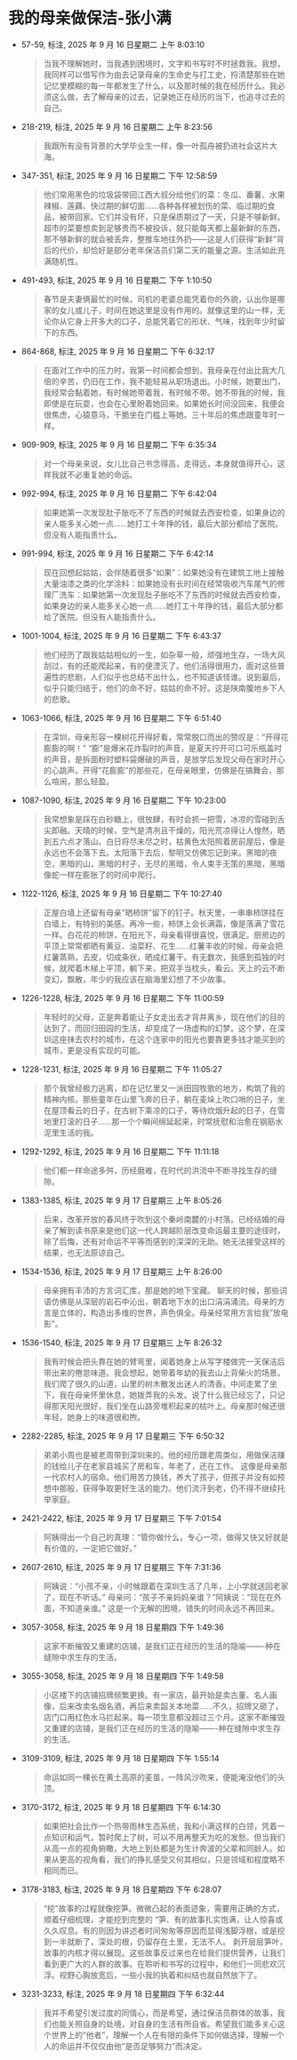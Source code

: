 # 我的母亲做保洁-张小满


-   57-59, 标注, 2025 年 9 月 16 日星期二 上午 8:03:10

    > 当我不理解她时，当我遇到困境时，文字和书写时不时拯救我。我想，我同样可以借写作为由去记录母亲的生命史与打工史，捋清楚那些在她记忆里模糊的每一年都发生了什么，以及那时候的我在经历什么。我必须这么做，去了解母亲的过去，记录她正在经历的当下，也追寻过去的自己。

<!--listend-->

-   218-219, 标注, 2025 年 9 月 16 日星期二 上午 8:23:56

    > 我跟所有没有背景的大学毕业生一样，像一叶孤舟被扔进社会这片大海。

<!--listend-->

-   347-351, 标注, 2025 年 9 月 16 日星期二 下午 12:58:59

    > 他们常用黑色的垃圾袋带回江西大叔分给他们的菜：冬瓜、番薯、水果辣椒、莲藕、快过期的鲜切面……各种各样被划伤的菜、临过期的食品，被带回家。它们并没有坏，只是保质期过了一天，只是不够新鲜。超市的菜要想卖到足够贵而不被投诉，就只能每天都上最新鲜的东西，那不够新鲜的就会被丢弃，整推车地往外扔——这是人们获得“新鲜”背后的代价，却恰好是部分老年保洁员们第二天的能量之源。生活如此充满随机性。

<!--listend-->

-   491-493, 标注, 2025 年 9 月 16 日星期二 下午 1:10:50

    > 春节是夫妻俩最忙的时候，司机的老婆总能凭着你的外貌，认出你是哪家的女儿或儿子，时间在她这里是没有作用的。就像这里的山一样，无论你从它身上开多大的口子，总能凭着它的形状、气味，找到年少时留下的东西。

<!--listend-->

-   864-868, 标注, 2025 年 9 月 16 日星期二 下午 6:32:17

    > 在面对工作中的压力时，我第一时间都会想到，我母亲在付出比我大几倍的辛苦，仍旧在工作，我不能轻易从职场退出。小时候，她要出门，我经常会黏着她，有时候她带着我，有时候不带。她不带我的时候，我即使是在玩耍，也会在心里盼着她回来。如果她长时间没回来，我便会很焦虑，心猿意马，干脆坐在门槛上等她。三十年后的焦虑跟童年时一样。

<!--listend-->

-   909-909, 标注, 2025 年 9 月 16 日星期二 下午 6:35:34

    > 对一个母亲来说，女儿比自己书念得高，走得远，本身就值得开心，这样我就不必重复她的命运。

<!--listend-->

-   992-994, 标注, 2025 年 9 月 16 日星期二 下午 6:42:04

    > 如果她第一次发现肚子胀吃不了东西的时候就去西安检查，如果身边的亲人能多关心她一点……她打工十年挣的钱，最后大部分都给了医院。但没有人能指责什么。

<!--listend-->

-   991-994, 标注, 2025 年 9 月 16 日星期二 下午 6:42:14

    > 现在回想起姑姑，会伴随着很多“如果”：如果她没有在建筑工地上接触大量油漆之类的化学涂料：如果她没有长时间在经常吸收汽车尾气的修理厂洗车：如果她第一次发现肚子胀吃不了东西的时候就去西安检查，如果身边的亲人能多关心她一点……她打工十年挣的钱，最后大部分都给了医院。但没有人能指责什么。

<!--listend-->

-   1001-1004, 标注, 2025 年 9 月 16 日星期二 下午 6:43:37

    > 他们经历了跟我姑姑相似的一生，如杂草一般，顽强地生存，一场大风刮过，有的还能爬起来，有的便湮灭了。他们活得很用力，面对这些普遍性的悲剧，人们似乎也总结不出什么，也不知道该怪谁。说到最后，似乎只能归结于，他们的命不好，姑姑的命不好。这是陕南腹地乡下人的悲歌。

<!--listend-->

-   1063-1066, 标注, 2025 年 9 月 16 日星期二 下午 6:51:40

    > 在深圳，母亲形容一棵树花开得好看，常常脱口而出的赞叹是：“开得花膨膨的啊！” “膨”是爆米花炸裂时的声音，是夏天拧开可口可乐瓶盖时的声音，是拆面粉时塑料袋爆破的声音，是放学后发现父母在家时开心的心跳声。开得”花膨膨”的那些花，在母亲眼里，仿佛是在搞舞会，那么喧闹，那么轻盈。

<!--listend-->

-   1087-1090, 标注, 2025 年 9 月 16 日星期二 下午 10:23:00

    > 我常想象是踩在白砂糖上，很放肆，有时会抓一把雪，冰凉的雪碰到舌尖即融。天晴的时候，空气是清冽且干燥的，阳光荒凉得让人惶然，晒到五六点才落山。白日将尽未尽之时，枯黄色太阳照着房前屋后，像是永远也不会落下去。太阳落下去后，黎明又仿佛忘记到来。黑暗的夜空，黑暗的山，黑暗的村子，无尽的黑暗，令人束手无策的黑暗，黑暗像蛇一样在膨胀了的时间中爬行。

<!--listend-->

-   1122-1126, 标注, 2025 年 9 月 16 日星期二 下午 10:27:40

    > 正屋白墙上还留有母亲”晒柿饼”留下的钉子。秋天里，一串串柿饼挂在白墙上，有特别的美感。再冷一些，柿饼上会长满霜，像是落满了雪花一样。白花花的柿饼，在阳光下，母亲看得很喜悦，很满足。厨房边的平顶上常常都晒有黄豆、油菜籽、花生……红薯丰收的时候，母亲会把红薯蒸熟，去皮，切成条状，晒成红薯干。有无数次，我感到孤独的时候，就爬着木梯上平顶，躺下来，把双手当枕头，看云。天上的云不断变幻，飘散，年少的我应该在脑海里幻想了不少故事。

<!--listend-->

-   1226-1228, 标注, 2025 年 9 月 16 日星期二 下午 11:00:59

    > 年轻时的父母，正是奔着能让子女走出去才背井离乡，现在他们的目的达到了，而回归田园的生活，却变成了一场虚构的幻梦。这个梦，在深圳这座抹去农村的城市，在这个连家中的阳光也要靠更多钱才能买到的城市，更是没有实现的可能。

<!--listend-->

-   1228-1231, 标注, 2025 年 9 月 16 日星期二 下午 11:05:27

    > 那个我曾经极力逃离，却在记忆里又一派田园牧歌的地方，构筑了我的精神内核。那些童年在山里飞奔的日子，躺在麦垛上吹口哨的日子，坐在屋顶看云的日子，在古树下乘凉的口子，等待炊烟升起的日子，在雪地里打滚的日子……那一个个瞬间绵延起来，时常抚慰和治愈在钢筋水泥里生活的我。

<!--listend-->

-   1292-1292, 标注, 2025 年 9 月 16 日星期二 下午 11:11:18

    > 他们都一样命途多舛，历经磨难，在时代的洪流中不断寻找生存的缝隙。

<!--listend-->

-   1383-1385, 标注, 2025 年 9 月 17 日星期三 上午 8:05:26

    > 后来，改革开放的春风终于吹到这个秦岭南麓的小村落。已经结婚的母亲了解到读书原来是他们这一代人跨越阶层改变命运最主要的途径时，除了后悔，还有对命运不平等而感到的深深的无助。她无法接受这样的结果，也无法原谅自己。

<!--listend-->

-   1534-1536, 标注, 2025 年 9 月 17 日星期三 上午 8:26:00

    > 母亲拥有丰沛的方言词汇库，那是她的地下宝藏。 聊天的时候，那些词语仿佛是从深层的岩石中沁出，朝着地下水的出口涓涓涌流。母亲的方言是立体的，构造出多维的世界，声色俱全。母亲经常用方言给我”放电影”。

<!--listend-->

-   1536-1540, 标注, 2025 年 9 月 17 日星期三 上午 8:26:32

    > 我有时候会把头靠在她的臂弯里，闻着她身上从写字楼做完一天保洁后带出来的倦怠味道。我会想起，她带着年幼的我去山上背柴火的场景。我们爬了很久的山道，山里的树木散发出迷人的清香。中间走累了坐下，我在母亲怀里休息，她拨弄我的头发。说了什么我已经忘了，只记得那天阳光很好，我们坐在山路旁堆积起来的枯叶上。母亲那时候还很年轻，她身上的味道很和煦。

<!--listend-->

-   2282-2285, 标注, 2025 年 9 月 17 日星期三 下午 6:50:32

    > 弟弟小周也是被老周带到深圳来的。他的经历跟老周类似，用做保洁赚的钱给儿子在老家县城买了房和车，年老了，还在工作。 这像是母亲那一代农村人的宿命。他们用苦力换钱，养大了孩子，但孩子并没有如预想中那般，获得争取更好生活的能力。他们流汗到老，仍不得不继续托举家庭。

<!--listend-->

-   2421-2422, 标注, 2025 年 9 月 17 日星期三 下午 7:01:54

    > 阿姨得出一个自己的真理：“管你做什么，专心一项，做得又快又好就是有价值的，一定把它做好。”

<!--listend-->

-   2607-2610, 标注, 2025 年 9 月 17 日星期三 下午 7:31:36

    > 阿姨说：“小孩不亲，小时候跟着在深圳生活了几年，上小学就送回老家了，现在不听话。” 母亲问：“孩子不亲妈妈亲谁？”阿姨说：“现在在外面，不知道亲谁。” 这是一个无解的困境，错失的时间永远不再回来。

<!--listend-->

-   3057-3058, 标注, 2025 年 9 月 18 日星期四 下午 1:49:36

    > 这家不断摧毁又重建的店铺，是我们正在经历的生活的隐喻——-种在缝隙中求生存的生活。

<!--listend-->

-   3055-3058, 标注, 2025 年 9 月 18 日星期四 下午 1:49:58

    > 小区楼下的店铺招牌频繁更换。有一家店，最开始是卖古董、名人画像，后来改卖名烟名酒，再后来卖韶关本地菜……不久，招牌又砸了，店门口用红色水马拦起来。每一项生意都没超过三个月。这家不断摧毁又重建的店铺，是我们正在经历的生活的隐喻——-种在缝隙中求生存的生活。

<!--listend-->

-   3109-3109, 标注, 2025 年 9 月 18 日星期四 下午 1:55:14

    > 命运如同一棵长在黄土高原的麦苗，一阵风沙吹来，便能淹没他们的头顶。

<!--listend-->

-   3170-3172, 标注, 2025 年 9 月 18 日星期四 下午 6:14:30

    > 如果把社会比作一个热带雨林生态系统，我和小满这样的白领，凭着一点知识和运气，暂时爬上了树，可以不用再整天为吃的发愁。但当我们从高一点的视角俯瞰，大地上到处都是为生计奔波的父辈和同龄人。如果从更高的视角看，我们的挣扎感受又何其相似，只是领域和程度略不相同而已。

<!--listend-->

-   3178-3183, 标注, 2025 年 9 月 18 日星期四 下午 6:28:07

    > “挖”故事的过程就像挖笋。微微凸起的表面迹象，需要用正确的方式，顺着仔细梳理，才能挖到完整的 “笋、有的故事扎实饱满，让人惊喜或久久叹息。有的则因为讲述者时间匆匆等原因而显得浅脚浮根，或是挖到一半就断了，深处的根，仍留存在土里，无法不人。 剥开层层笋叶，故事的内核才得以展现。这些故事反过来也在给我们提供营养，让我们看到更广大的人群的故事。在聆听和书写的过程中，和他们一同悲欢沉浮。视野心胸放宽后，一些小我的执着和纠结也就自然放下了。

<!--listend-->

-   3231-3233, 标注, 2025 年 9 月 18 日星期四 下午 6:32:44

    > 我并不希望引发过度的同情心，而是希望，通过保洁员群体的故事，我们也能关照自身的处境，对自身的生活有所自省。希望我们能多关心这个世界上的”他者”，理解一个人在有限的条件下如何做选择，理解一个人的命运并不仅仅由他”是否足够努力”而决定。

